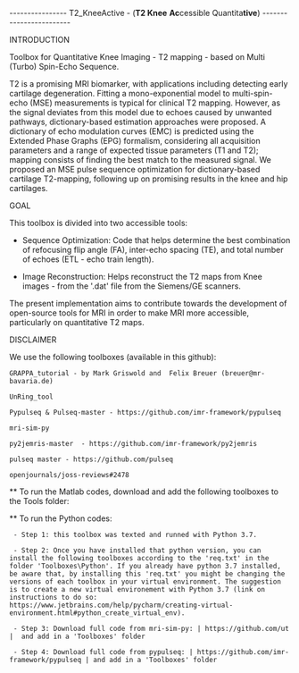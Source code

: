 ----------------  T2_KneeActive - (**T2 Knee** **Ac**cessible Quantita**tive**)  ------------------------



INTRODUCTION

Toolbox for Quantitative Knee Imaging - T2 mapping - based on Multi (Turbo) Spin-Echo Sequence.


T2 is a promising MRI biomarker, with applications including detecting early cartilage degeneration. Fitting a mono-exponential model to multi-spin-echo (MSE) measurements is typical for clinical T2 mapping. However, as the signal deviates from this model due to echoes caused by unwanted pathways, dictionary-based estimation approaches were proposed. A dictionary of echo modulation curves (EMC) is predicted using the Extended Phase Graphs (EPG) formalism, considering all acquisition parameters and a range of expected tissue parameters (T1 and T2); mapping consists of finding the best match to the measured signal. We proposed an MSE pulse sequence optimization for dictionary-based cartilage T2-mapping, following up on promising results in the knee and hip cartilages. 



GOAL

This toolbox is divided into two accessible tools: 

 - Sequence Optimization:
Code that helps determine the best combination of refocusing flip angle (FA), inter-echo spacing (TE), and total number of echoes (ETL - echo train length).

 - Image Reconstruction:
Helps reconstruct the T2 maps from Knee images - from the '.dat' file from the Siemens/GE scanners.


The present implementation aims to contribute towards the development of open-source tools for MRI in order to make MRI more accessible, particularly on quantitative T2 maps.



DISCLAIMER 

We use the following toolboxes (available in this github):

    GRAPPA_tutorial - by Mark Griswold and  Felix Breuer (breuer@mr-bavaria.de)

    UnRing_tool

    Pypulseq & Pulseq-master - https://github.com/imr-framework/pypulseq
   
    mri-sim-py
    
    py2jemris-master  - https://github.com/imr-framework/py2jemris

    pulseq master - https://github.com/pulseq
    
    openjournals/joss-reviews#2478


** To run the Matlab codes, download and add the following toolboxes to the Tools folder:



** To run the Python codes:

     - Step 1: this toolbox was texted and runned with Python 3.7.
     
     - Step 2: Once you have installed that python version, you can install the following toolboxes according to the 'req.txt' in the folder 'Toolboxes\Python'. If you already have python 3.7 installed, be aware that, by installing this 'req.txt' you might be changing the versions of each toolbox in your virtual environment. The suggestion is to create a new virtual environement with Python 3.7 (link on instructions to do so: https://www.jetbrains.com/help/pycharm/creating-virtual-environment.html#python_create_virtual_env).
     
     - Step 3: Download full code from mri-sim-py: | https://github.com/ut |  and add in a 'Toolboxes' folder
     
     - Step 4: Download full code from pypulseq: | https://github.com/imr-framework/pypulseq | and add in a 'Toolboxes' folder
